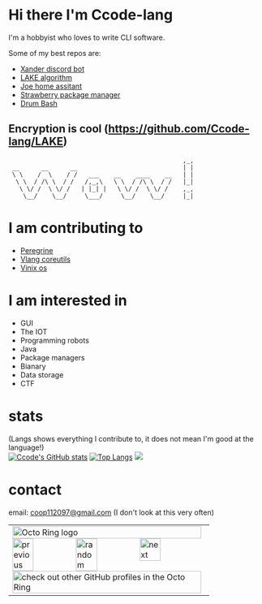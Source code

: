 # Hi there I'm Ccode-lang
I'm a hobbyist who loves to write CLI software.  

Some of my best repos are:  
* [Xander discord bot](https://github.com/Ccode-lang/xander)
* [LAKE algorithm](https://github.com/Ccode-lang/LAKE)
* [Joe home assitant](https://github.com/Ccode-lang/joe)
* [Strawberry package manager](https://github.com/Ccode-lang/strawberry)
* [Drum Bash](https://github.com/Ccode-lang/drumbash)


## Encryption is cool (https://github.com/Ccode-lang/LAKE)

```
                                                ,_,
 __      __      __                             | |
 \ \    /  \    / /   ___    __    ____    __   | |
  \ \  / /\ \  / /   /,_,\   \ \  / /\ \  / /   |_|
   \ \/ /  \ \/ /   | |_| |   \ \/ /  \ \/ /    ,_,
    \__/    \__/     \___/     \__/    \__/     |_|
```


# I am contributing to
* [Peregrine](https://github.com/peregrine-lang/Peregrine)
* [Vlang coreutils](https://github.com/vlang/coreutils)
* [Vinix os](https://github.com/vlang/vinix)

# I am interested in
* GUI
* The IOT
* Programming robots
* Java
* Package managers
* Bianary
* Data storage
* CTF
# stats 
(Langs shows everything I contribute to, it does not mean I'm good at the language!)  
[![Ccode's GitHub stats](https://github-readme-stats.vercel.app/api?username=Ccode-lang)](https://github.com/anuraghazra/github-readme-stats)
[![Top Langs](https://github-readme-stats.vercel.app/api/top-langs/?username=Ccode-lang)](https://github.com/anuraghazra/github-readme-stats)
<img src="https://github-profile-trophy.vercel.app/?username=Ccode-lang&theme=juicyfresh&no-bg=true" />




# contact
email: coop112097@gmail.com (I don't look at this very often)  


<table><tbody><tr><td><a href="https://octo-ring.com/"><img src="https://octo-ring.com/static/img/widget/top.png" width="99%" alt="Octo Ring logo" align="top"></a><br><a href="https://octo-ring.com/p/Ccode-lang/prev"><img src="https://octo-ring.com/static/img/widget/prev.png" width="33%" alt="previous" align="top" title="previous profile"></a><a href="https://octo-ring.com/p/Ccode-lang/random"><img src="https://octo-ring.com/static/img/widget/random.png" width="33%" alt="random" align="top" title="random profile"></a><a href="https://octo-ring.com/p/Ccode-lang/next"><img src="https://octo-ring.com/static/img/widget/next.png" width="33%" alt="next" align="top" title="next profile"></a><br><a href="https://octo-ring.com/"><img src="https://octo-ring.com/static/img/widget/bottom.png" width="99%" alt="check out other GitHub profiles in the Octo Ring" align="top"></a></td></tr></tbody></table>
